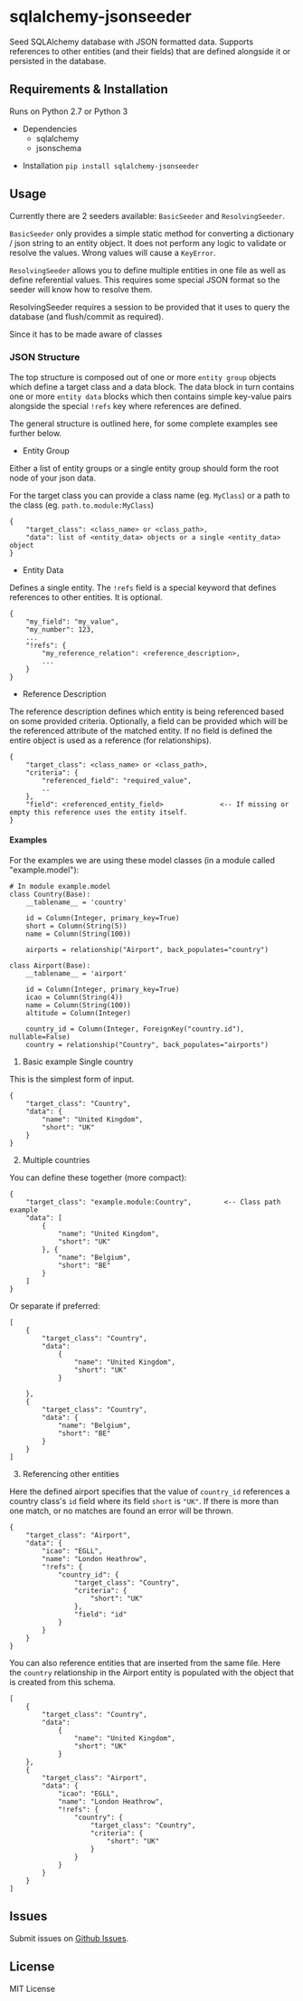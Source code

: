 # sqlalchemy-jsonseeder
Seed SQLAlchemy database with JSON formatted data. Supports references to other entities (and their fields)
that are defined alongside it or persisted in the database.

## Requirements & Installation

Runs on Python 2.7 or Python 3

- Dependencies
    * sqlalchemy
    * jsonschema
    
* Installation
`pip install sqlalchemy-jsonseeder`

## Usage
Currently there are 2 seeders available: `BasicSeeder` and `ResolvingSeeder`.

`BasicSeeder` only provides a simple static method for converting a dictionary / json string to an entity object.
It does not perform any logic to validate or resolve the values. Wrong values will cause a `KeyError`.

`ResolvingSeeder` allows you to define multiple entities in one file as well as define referential values.
This requires some special JSON format so the seeder will know how to resolve them.

ResolvingSeeder requires a session to be provided that it uses to query the database (and flush/commit as required).

Since it has to be made aware of classes

### JSON Structure

The top structure is composed out of one or more `entity group` objects which define a target class and a data block.
The data block in turn contains one or more `entity data` blocks which then contains simple key-value pairs alongside 
the special `!refs` key where references are defined.
 
The general structure is outlined here, for some complete examples see further below.

* Entity Group

Either a list of entity groups or a single entity group should form the root node of your json data.

For the target class you can provide a class name (eg. `MyClass`) or a path to the class (eg. `path.to.module:MyClass`) 



    {
        "target_class": <class_name> or <class_path>,
        "data": list of <entity_data> objects or a single <entity_data> object 
    }
        
    
* Entity Data

Defines a single entity. The `!refs` field is a special keyword that defines references to other entities.
It is optional.


    {
        "my_field": "my_value",
        "my_number": 123,
        ...
        "!refs": {
            "my_reference_relation": <reference_description>,
            ...
        }
    }
    
* Reference Description

The reference description defines which entity is being referenced based on some provided criteria. Optionally,
 a field can be provided which will be the referenced attribute of the matched entity. If no field is defined
 the entire object is used as a reference (for relationships).


    {
        "target_class": <class_name> or <class_path>,
        "criteria": {
            "referenced_field": "required_value",
            ..
        },
        "field": <referenced_entity_field>              <-- If missing or empty this reference uses the entity itself.
    }

#### Examples
For the examples we are using these model classes (in a module called "example.model"):

    # In module example.model
    class Country(Base):
        __tablename__ = 'country'
    
        id = Column(Integer, primary_key=True)
        short = Column(String(5))
        name = Column(String(100))
    
        airports = relationship("Airport", back_populates="country")
    
    class Airport(Base):
        __tablename__ = 'airport'
    
        id = Column(Integer, primary_key=True)
        icao = Column(String(4))
        name = Column(String(100))
        altitude = Column(Integer)
    
        country_id = Column(Integer, ForeignKey("country.id"), nullable=False)
        country = relationship("Country", back_populates="airports")

1. Basic example Single country

This is the simplest form of input.
    
    {
        "target_class": "Country",
        "data": {
            "name": "United Kingdom",
            "short": "UK"
        }
    }


2. Multiple countries

You can define these together (more compact):


    {
        "target_class": "example.module:Country",        <-- Class path example
        "data": [
            {
                "name": "United Kingdom",
                "short": "UK"
            }, {
                "name": "Belgium",
                "short": "BE"
            }
        ]
    }
    
Or separate if preferred:

    [
        {
            "target_class": "Country",
            "data":
                {
                    "name": "United Kingdom",
                    "short": "UK"
                }
    
        },
        {
            "target_class": "Country",
            "data": {
                "name": "Belgium",
                "short": "BE"
            }
        }
    ]
    
3. Referencing other entities

Here the defined airport specifies that the value of `country_id` references a country class's `id` field 
where its field `short` is `"UK"`. 
If there is more than one match, or no matches are found an error will be thrown.


    {
        "target_class": "Airport",
        "data": {
            "icao": "EGLL",
            "name": "London Heathrow",
            "!refs": {
                "country_id": {
                    "target_class": "Country",
                    "criteria": {
                        "short": "UK"
                    },
                    "field": "id"
                }
            }
        }
    }

You can also reference entities that are inserted from the same file. Here the `country` relationship in the Airport entity is
populated with the object that is created from this schema.



    [
        {
            "target_class": "Country",
            "data":
                {
                    "name": "United Kingdom",
                    "short": "UK"
                }
        },
        {
            "target_class": "Airport",
            "data": {
                "icao": "EGLL",
                "name": "London Heathrow",
                "!refs": {
                    "country": {
                        "target_class": "Country",
                        "criteria": {
                            "short": "UK"
                        }
                    }
                }
            }
        }
    ]
    
    

## Issues
Submit issues on [Github Issues](https://github.com/RiceKab/sqlalchemy-jsonseeder/issues).
## License
MIT License